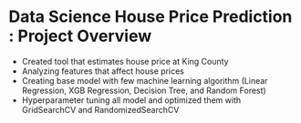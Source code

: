 # Data Science House Price Prediction : Project Overview
* Created tool that estimates house price at King County
* Analyzing features that affect house prices
* Creating base model with few machine learning algorithm (Linear Regression, XGB Regression, Decision Tree, and Random Forest)
* Hyperparameter tuning all model and optimized them with GridSearchCV and RandomizedSearchCV
